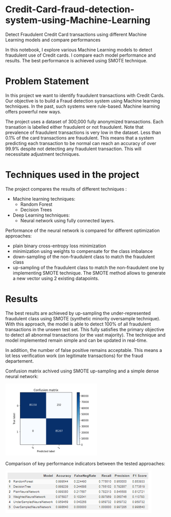 # Credit-Card-fraud-detection-system-using-Machine-Learning
Detect Fraudulent Credit Card transactions using different Machine Learning models and compare performances

In this notebook, I explore various Machine Learning models to detect fraudulent use of Credit cards. I compare each model performance and results. The best performance is achieved using SMOTE technique.

# Problem Statement

In this project we want to identify fraudulent transactions with Credit Cards.
Our objective is to build a Fraud detection system using Machine learning techniques.
In the past, such systems were rule-based. Machine learning offers powerful new ways.

The project uses a dataset of 300,000 fully anonymized transactions. Each transation is labelled either fraudulent or not fraudulent.
Note that prevalence of fraudulent transactions is very low in the dataset. Less than 0.1% of the card transactions are fraudulent. This means that a system predicting each transaction to be normal can reach an accuracy of over 99.9% despite not detecting any fraudulent transaction. This will necessitate adjustment techniques.

# Techniques used in the project
The project compares the results of different techniques :
- Machine learning techniques:
  - Random Forest
  - Decision Trees
- Deep Learning techniques:
  - Neural network using fully connected layers.

Performance of the neural network is compared for different optimization approaches:
- plain binary cross-entropy loss minimization
- minimization using weights to compensate for the class imbalance
- down-sampling of the non-fraudulent class to match the fraudulent class
- up-sampling of the fraudulent class to match the non-fraudulent one by implementing SMOTE technique. The SMOTE method allows to generate a new vector using 2 existing datapoints.

# Results

The best results are achieved by up-sampling the under-represented fraudulent class using SMOTE (synthetic minority oversample technique).
With this approach, the model is able to detect 100% of all fraudulent transactions in the unseen test set. This fully satisfies the primary objective to detect all abnormal transactions (or the vast majority). The technique and model implemented remain simple and can be updated in real-time.

In addition, the number of false positive remains acceptable. This means a lot less verification work (on legitimate transactions) for the fraud departement. 

Confusion matrix achived using SMOTE up-sampling and a simple dense neural network:

![](confusion_matrix.png)

Comparison of key performance indicators between the tested approaches:

![](benchmark.png)

